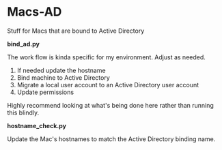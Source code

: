 Macs-AD
=======

Stuff for Macs that are bound to Active Directory

**bind_ad.py**

The work flow is kinda specific for my environment. Adjust as needed.

1. If needed update the hostname
2. Bind machine to Active Directory
3. Migrate a local user account to an Active Directory user account
4. Update permissions

Highly recommend looking at what's being done here rather than running this blindly.

**hostname_check.py**

Update the Mac's hostnames to match the Active Directory binding name.
